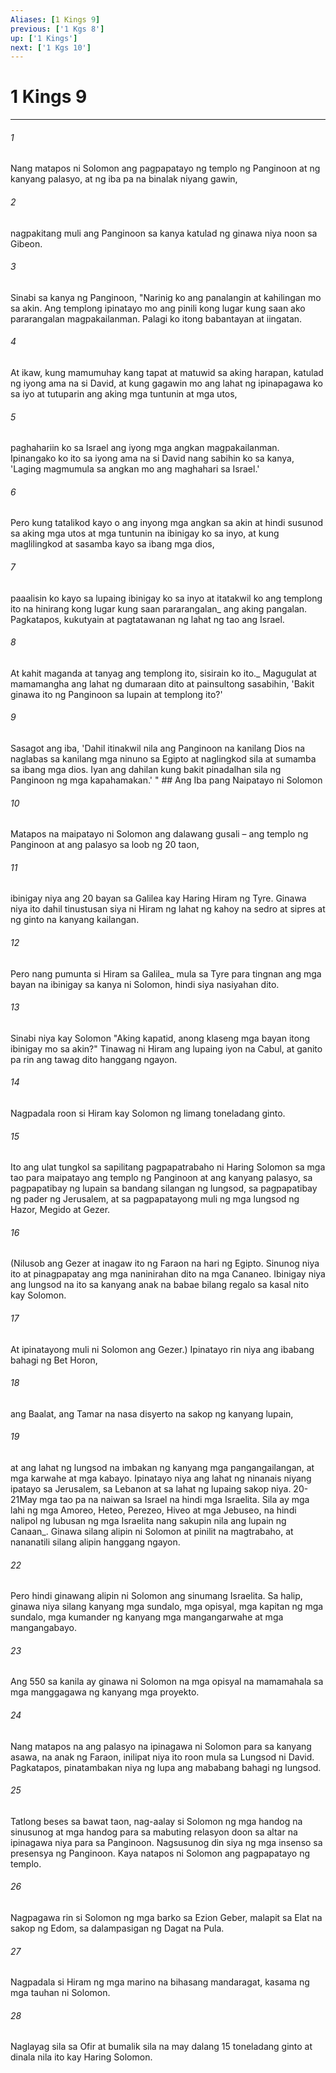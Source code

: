 ```yaml
---
Aliases: [1 Kings 9]
previous: ['1 Kgs 8']
up: ['1 Kings']
next: ['1 Kgs 10']
---
```

# 1 Kings 9

***






















###### 1 










Nang matapos ni Solomon ang pagpapatayo ng templo ng Panginoon at ng kanyang palasyo, at ng iba pa na binalak niyang gawin, 





















###### 2 










nagpakitang muli ang Panginoon sa kanya katulad ng ginawa niya noon sa Gibeon. 





















###### 3 










Sinabi sa kanya ng Panginoon, "Narinig ko ang panalangin at kahilingan mo sa akin. Ang templong ipinatayo mo ang pinili kong lugar kung saan ako pararangalan magpakailanman. Palagi ko itong babantayan at iingatan. 





















###### 4 










At ikaw, kung mamumuhay kang tapat at matuwid sa aking harapan, katulad ng iyong ama na si David, at kung gagawin mo ang lahat ng ipinapagawa ko sa iyo at tutuparin ang aking mga tuntunin at mga utos, 





















###### 5 










paghahariin ko sa Israel ang iyong mga angkan magpakailanman. Ipinangako ko ito sa iyong ama na si David nang sabihin ko sa kanya, 'Laging magmumula sa angkan mo ang maghahari sa Israel.' 





















###### 6 










Pero kung tatalikod kayo o ang inyong mga angkan sa akin at hindi susunod sa aking mga utos at mga tuntunin na ibinigay ko sa inyo, at kung maglilingkod at sasamba kayo sa ibang mga dios, 





















###### 7 










paaalisin ko kayo sa lupaing ibinigay ko sa inyo at itatakwil ko ang templong ito na hinirang kong lugar kung saan pararangalan_ ang aking pangalan. Pagkatapos, kukutyain at pagtatawanan ng lahat ng tao ang Israel. 





















###### 8 










At kahit maganda at tanyag ang templong ito, sisirain ko ito._ Magugulat at mamamangha ang lahat ng dumaraan dito at painsultong sasabihin, 'Bakit ginawa ito ng Panginoon sa lupain at templong ito?' 





















###### 9 










Sasagot ang iba, 'Dahil itinakwil nila ang Panginoon na kanilang Dios na naglabas sa kanilang mga ninuno sa Egipto at naglingkod sila at sumamba sa ibang mga dios. Iyan ang dahilan kung bakit pinadalhan sila ng Panginoon ng mga kapahamakan.' " ## Ang Iba pang Naipatayo ni Solomon 





















###### 10 










Matapos na maipatayo ni Solomon ang dalawang gusali – ang templo ng Panginoon at ang palasyo sa loob ng 20 taon, 





















###### 11 










ibinigay niya ang 20 bayan sa Galilea kay Haring Hiram ng Tyre. Ginawa niya ito dahil tinustusan siya ni Hiram ng lahat ng kahoy na sedro at sipres at ng ginto na kanyang kailangan. 





















###### 12 










Pero nang pumunta si Hiram sa Galilea_ mula sa Tyre para tingnan ang mga bayan na ibinigay sa kanya ni Solomon, hindi siya nasiyahan dito. 





















###### 13 










Sinabi niya kay Solomon "Aking kapatid, anong klaseng mga bayan itong ibinigay mo sa akin?" Tinawag ni Hiram ang lupaing iyon na Cabul, at ganito pa rin ang tawag dito hanggang ngayon. 





















###### 14 










Nagpadala roon si Hiram kay Solomon ng limang toneladang ginto. 





















###### 15 










Ito ang ulat tungkol sa sapilitang pagpapatrabaho ni Haring Solomon sa mga tao para maipatayo ang templo ng Panginoon at ang kanyang palasyo, sa pagpapatibay ng lupain sa bandang silangan ng lungsod, sa pagpapatibay ng pader ng Jerusalem, at sa pagpapatayong muli ng mga lungsod ng Hazor, Megido at Gezer. 





















###### 16 










(Nilusob ang Gezer at inagaw ito ng Faraon na hari ng Egipto. Sinunog niya ito at pinagpapatay ang mga naninirahan dito na mga Cananeo. Ibinigay niya ang lungsod na ito sa kanyang anak na babae bilang regalo sa kasal nito kay Solomon. 





















###### 17 










At ipinatayong muli ni Solomon ang Gezer.) Ipinatayo rin niya ang ibabang bahagi ng Bet Horon, 





















###### 18 










ang Baalat, ang Tamar na nasa disyerto na sakop ng kanyang lupain, 





















###### 19 










at ang lahat ng lungsod na imbakan ng kanyang mga pangangailangan, at mga karwahe at mga kabayo. Ipinatayo niya ang lahat ng ninanais niyang ipatayo sa Jerusalem, sa Lebanon at sa lahat ng lupaing sakop niya. 20-21May mga tao pa na naiwan sa Israel na hindi mga Israelita. Sila ay mga lahi ng mga Amoreo, Heteo, Perezeo, Hiveo at mga Jebuseo, na hindi nalipol ng lubusan ng mga Israelita nang sakupin nila ang lupain ng Canaan_. Ginawa silang alipin ni Solomon at pinilit na magtrabaho, at nananatili silang alipin hanggang ngayon. 





















###### 22 










Pero hindi ginawang alipin ni Solomon ang sinumang Israelita. Sa halip, ginawa niya silang kanyang mga sundalo, mga opisyal, mga kapitan ng mga sundalo, mga kumander ng kanyang mga mangangarwahe at mga mangangabayo. 





















###### 23 










Ang 550 sa kanila ay ginawa ni Solomon na mga opisyal na mamamahala sa mga manggagawa ng kanyang mga proyekto. 





















###### 24 










Nang matapos na ang palasyo na ipinagawa ni Solomon para sa kanyang asawa, na anak ng Faraon, inilipat niya ito roon mula sa Lungsod ni David. Pagkatapos, pinatambakan niya ng lupa ang mababang bahagi ng lungsod. 





















###### 25 










Tatlong beses sa bawat taon, nag-aalay si Solomon ng mga handog na sinusunog at mga handog para sa mabuting relasyon doon sa altar na ipinagawa niya para sa Panginoon. Nagsusunog din siya ng mga insenso sa presensya ng Panginoon. Kaya natapos ni Solomon ang pagpapatayo ng templo. 





















###### 26 










Nagpagawa rin si Solomon ng mga barko sa Ezion Geber, malapit sa Elat na sakop ng Edom, sa dalampasigan ng Dagat na Pula. 





















###### 27 










Nagpadala si Hiram ng mga marino na bihasang mandaragat, kasama ng mga tauhan ni Solomon. 





















###### 28 










Naglayag sila sa Ofir at bumalik sila na may dalang 15 toneladang ginto at dinala nila ito kay Haring Solomon.
